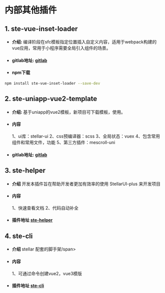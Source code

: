 # 内部其他插件

## 1. ste-vue-inset-loader
- #### 介绍: <span style="color: #191919;font-weight: 400;">编译阶段在sfc模板指定位置插入自定义内容，适用于webpack构建的vue应用，常用于小程序需要全局引入组件的场景。</span>
- #### gitlab地址: <a  target="_blank" href="http://172.16.108.253:8001/Stellar/ste-vue-inset-loader">gitlab</a>
- #### npm下载
```bash
npm install ste-vue-inset-loader --save-dev
```

## 2. ste-uniapp-vue2-template
- #### 介绍: <span style="color: #191919;font-weight: 400;">基于uniapp的vue2模板，新项目可下载模板，使用。</span>
- #### 内容
    1、ui库：stellar-ui
    2、css预编译器：scss
    3、全局状态：vuex
    4、包含常用组件和常用文件，功能
    5、第三方插件：mescroll-uni
####
- #### gitlab地址: <a  target="_blank" href="http://172.16.108.253:8001/Stellar/ste-uniapp-vue2-template">gitlab</a>

## 3. ste-helper
- #### 介绍 <span style="color: #191919;font-weight: 400;">开发本插件旨在帮助开发者更加有效率的使用 StellarUI-plus 来开发项目</span>
- #### 内容
    1、快速查看文档
    2、代码自动补全
####
- #### 插件地址 <a  target="_blank"  href="https://marketplace.visualstudio.com/items?itemName=StellarUI.ste-helper" >ste-helper</a>


## 4. ste-cli
- #### 介绍 <span style="color: #191919;font-weight: 400;">stellar 配套的脚手架/span>
- #### 内容
    1、可通过命令创建vue2，vue3模版
####
- #### 插件地址 <a  target="_blank"  href="https://github.com/wuhanshuzhiyun/ste-cli" >ste-cli</a>